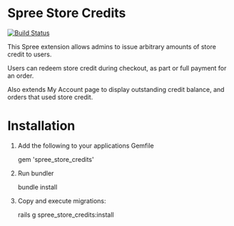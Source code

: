 Spree Store Credits
===================

[![Build
Status](https://secure.travis-ci.org/spree/spree_store_credits.png)](http://travis-ci.org/spree/spree_store_credits)


This Spree extension allows admins to issue arbitrary amounts of store credit to users.

Users can redeem store credit during checkout, as part or full payment for an order.

Also extends My Account page to display outstanding credit balance, and orders that used store credit.

Installation
============

1. Add the following to your applications Gemfile

    gem 'spree_store_credits'

2. Run bundler

    bundle install

3. Copy and execute migrations:

    rails g spree_store_credits:install

